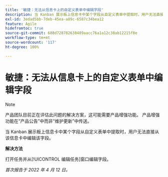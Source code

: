 ```yaml
---
title: '敏捷：无法从信息卡上的自定义表单中编辑字段'
description: 当 Kanban 展示板上信息卡中某个字段从自定义表单中提取时，用户无法直接从该信息卡中编辑该字段。
exl-id: 3edad5bb-7deb-45ea-a89c-6587c34bea12
feature: Agile
hidefromtoc: true
source-git-commit: 688d728782638489aacc76a1a12c38ab12215f8e
workflow-type: tm+mt
source-wordcount: '117'
ht-degree: 100%

---
```


# 敏捷：无法从信息卡上的自定义表单中编辑字段

>[!NOTE]
>
>产品团队目前正在评估此问题的解决方案，这可能需要产品增强功能。 产品增强功能在“产品公告”中而非“维护更新”中传送。

当 Kanban 展示板上信息卡中某个字段从自定义表单中提取时，用户无法直接从该信息卡中编辑该字段。

**解决方法**

打开任务并从[!UICONTROL 编辑任务]窗口编辑字段。

_首次报告于 2022 年 4 月 12 日。_
